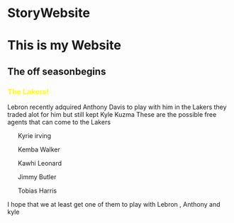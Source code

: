 # StoryWebsite
<html>
  <body>
  <h1>This is my Website</h1>
  <h2> The <strong>off season</strong>begins</h2>
  <h3><font color="yellow">The Lakers!</font></h3>
    <p1> Lebron recently adquired Anthony Davis to play with him in the Lakers they traded alot for him but still kept Kyle Kuzma</p1>
    <p2> These are the possible free agents that can come to the Lakers</p2>
    <ul>Kyrie irving</ul>
    <ul>Kemba Walker</ul>
    <ul>Kawhi Leonard</ul>
    <ul>Jimmy Butler</ul>
    <ul>Tobias Harris</ul>
    <p3>I hope that we at least get one of them to play with Lebron , Anthony and kyle</p3>
    </body>
  </html>
